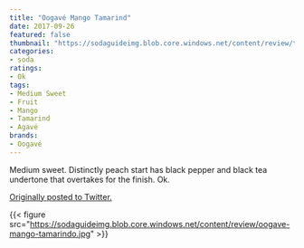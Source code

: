 ```yaml
---
title: "Oogavé Mango Tamarind"
date: 2017-09-26
featured: false
thumbnail: "https://sodaguideimg.blob.core.windows.net/content/review/thumbs/oogave-mango-tamarindo.jpg"
categories:
- soda
ratings:
- Ok
tags:
- Medium Sweet
- Fruit
- Mango
- Tamarind
- Agavé
brands:
- Oogavé
---
```


Medium sweet. Distinctly peach start has black pepper and black tea undertone that overtakes for the finish. Ok.

[Originally posted to Twitter.](https://twitter.com/Cavorter/status/912744899673509888)

{{< figure src="https://sodaguideimg.blob.core.windows.net/content/review/oogave-mango-tamarindo.jpg" >}}
